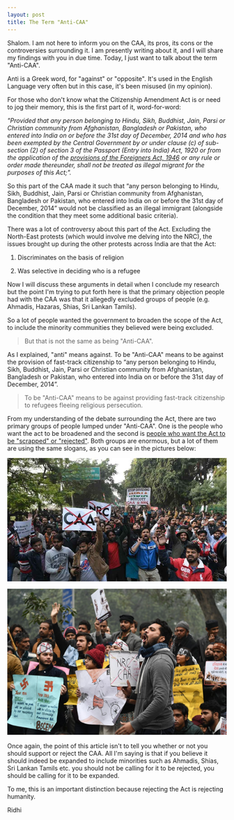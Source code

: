```yaml
---
layout: post
title: The Term "Anti-CAA"
---
```


Shalom.
I am not here to inform you on the CAA, its pros, its cons or the controversies surrounding it. I am presently writing about it, and I will share my findings with you in due time. Today, I just want to talk about the term "Anti-CAA".

  

Anti is a Greek word, for "against" or "opposite". It's used in the English Language very often but in this case, it's been misused (in my opinion).

  

For those who don't know what the Citizenship Amendment Act is or need to jog their memory, this is the first part of it, word-for-word:

*"Provided that any person belonging to Hindu, Sikh, Buddhist, Jain, Parsi or Christian community from Afghanistan, Bangladesh or Pakistan, who entered into India on or before the 31st day of December, 2014 and who has been exempted by the Central Government by or under clause (c) of sub-section (2) of section 3 of the Passport (Entry into India) Act, 1920 or from the application of the [provisions of the Foreigners Act, 1946](http://legislative.gov.in/sites/default/files/A1946-31.pdf) or any rule or order made thereunder, shall not be treated as illegal migrant for the purposes of this Act;".*

  

So this part of the CAA made it such that “any person belonging to Hindu, Sikh, Buddhist, Jain, Parsi or Christian community from Afghanistan, Bangladesh or Pakistan, who entered into India on or before the 31st day of December, 2014” would not be classified as an illegal immigrant (alongside the condition that they meet some additional basic criteria).

  

There was a lot of controversy about this part of the Act. Excluding the North-East protests (which would involve me delving into the NRC), the issues brought up during the other protests across India are that the Act:

1.  Discriminates on the basis of religion
    
2.  Was selective in deciding who is a refugee

Now I will discuss these arguments in detail when I conclude my research but the point I'm trying to put forth here is that the primary objection people had with the CAA was that it allegedly excluded groups of people (e.g. Ahmadis, Hazaras, Shias, Sri Lankan Tamils).

  

So a lot of people wanted the government to broaden the scope of the Act, to include the minority communities they believed were being excluded.

  

> But that is not the same as being "Anti-CAA".

  

As I explained, "anti" means against. To be "Anti-CAA" means to be against the provision of fast-track citizenship to “any person belonging to Hindu, Sikh, Buddhist, Jain, Parsi or Christian community from Afghanistan, Bangladesh or Pakistan, who entered into India on or before the 31st day of December, 2014”.

  

> To be "Anti-CAA" means to be against providing fast-track citizenship to refugees fleeing religious persecution.

  

From my understanding of the debate surrounding the Act, there are two primary groups of people lumped under "Anti-CAA". One is the people who want the act to be broadened and the second is [people who want the Act to be "scrapped" or "rejected"](https://www.wsj.com/articles/india-protests-against-new-law-spread-to-muslim-area-of-capital-11576596978). Both groups are enormous, but a lot of them are using the same slogans, as you can see in the pictures below:

![anti-CAA](https://raw.githubusercontent.com/ridhirebuts/ridhirebuts.github.io/master/images/840802-anti-caa-dc-21.jpg)

![Shaheen Bagh Protest](https://raw.githubusercontent.com/ridhirebuts/ridhirebuts.github.io/master/images/CAA-3.jpg)


Once again, the point of this article isn't to tell you whether or not you should support or reject the CAA. All I'm saying is that if you believe it should indeed be expanded to include minorities such as Ahmadis, Shias, Sri Lankan Tamils etc. you should not be calling for it to be rejected, you should be calling for it to be expanded.

  

To me, this is an important distinction because rejecting the Act is rejecting humanity.






Ridhi 
